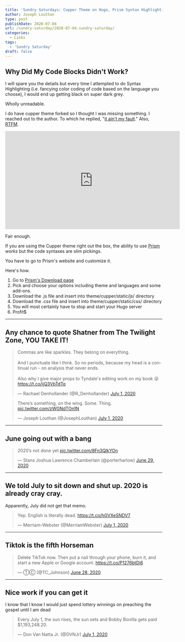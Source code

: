 ```yaml
---
title: 'Sundry Saturdays: Cupper Theme on Hugo, Prism Syntax Highlighting & You'
author: Joseph Louthan
type: post
publishDate: 2020-07-04
url: /sundry-saturday/2020-07-04-sundry-saturday/
categories:
  - Links
tags:
  - 'Sundry Saturday'
draft: false
---
```

## Why Did My Code Blocks Didn't Work?
I will spare you the details but every time I attempted to do Syntax Highlighting (i.e. fancying color coding of code based on the language you choose), I would end up getting black on super dark grey.

Wholly unreadable.

I do have cupper theme forked so I thought I was missing something. I reached out to the author. To which he replied, "[it ain't my fault](https://github.com/zwbetz-gh/cupper-hugo-theme/issues/38)." Also, [RTFM](https://cupper-hugo-theme.netlify.app/cupper-shortcodes/#syntax-highlightin).

<iframe width="560" height="315" src="https://www.youtube.com/embed/rhFjc5dcKQI" frameborder="0" allow="accelerometer; autoplay; encrypted-media; gyroscope; picture-in-picture" allowfullscreen></iframe>

Fair enough.

If you are using the Cupper theme right out the box, the ability to use [Prism](https://prismjs.com/) *works* but the code syntaxes are slim pickings.

You have to go to Prism's website and customize it.

Here's how.

1.  Go to [Prism's Download page](https://prismjs.com/download.html#themes=prism-tomorrow&languages=markup+css+clike+javascript)
2. Pick and choose your options including theme and languages and some add-ons.
3. Download the .js file and insert into theme/cupper/static/js/ directory
4. Download the .css file and insert into theme/cupper/static/css/ directory
5. You will most certainly have to stop and start your Hugo server
6. Profit$

------

## Any chance to quote Shatner from The Twilight Zone, YOU TAKE IT!

<blockquote class="twitter-tweet"><p lang="en" dir="ltr">Commas are like sparkles. They belong on everything.<br><br>And I punctuate like I think. So no periods, because my head is a continual run - on analysis that never ends.<br><br>Also why I give major props to Tyndale&#39;s editing work on my book 😜 <a href="https://t.co/ijQ3VbTdTq">https://t.co/ijQ3VbTdTq</a></p>&mdash; Rachael Denhollander (@R_Denhollander) <a href="https://twitter.com/R_Denhollander/status/1278379600364605441?ref_src=twsrc%5Etfw">July 1, 2020</a></blockquote> <script async src="https://platform.twitter.com/widgets.js" charset="utf-8"></script>

<blockquote class="twitter-tweet"><p lang="en" dir="ltr">There’s something, on the wing. Some. Thing. <a href="https://t.co/zWGNdTOn1N">pic.twitter.com/zWGNdTOn1N</a></p>&mdash; Joseph Louthan (@JosephLouthan) <a href="https://twitter.com/JosephLouthan/status/1278394802590138370?ref_src=twsrc%5Etfw">July 1, 2020</a></blockquote> <script async src="https://platform.twitter.com/widgets.js" charset="utf-8"></script>

------

## June going out with a bang

<blockquote class="twitter-tweet"><p lang="en" dir="ltr">2020’s not done yet <a href="https://t.co/8Fn3QlkYOn">pic.twitter.com/8Fn3QlkYOn</a></p>&mdash; Stans Joshua Lawrence Chamberlain (@porterharlow) <a href="https://twitter.com/porterharlow/status/1277439725683593217?ref_src=twsrc%5Etfw">June 29, 2020</a></blockquote> <script async src="https://platform.twitter.com/widgets.js" charset="utf-8"></script>

------

## We told July to sit down and shut up. 2020 is already cray cray.

Apparently, July did not get that memo.

<blockquote class="twitter-tweet"><p lang="en" dir="ltr">Yep. English is literally dead. <a href="https://t.co/hGVXeSNDV7">https://t.co/hGVXeSNDV7</a></p>&mdash; Merriam-Webster (@MerriamWebster) <a href="https://twitter.com/MerriamWebster/status/1278331805872066561?ref_src=twsrc%5Etfw">July 1, 2020</a></blockquote> <script async src="https://platform.twitter.com/widgets.js" charset="utf-8"></script>

------

## Tiktok is the fifth Horseman

<blockquote class="twitter-tweet"><p lang="en" dir="ltr">Delete TikTok now. Then put a nail through your phone, burn it, and start a new Apple or Google account. <a href="https://t.co/P1276btDi6">https://t.co/P1276btDi6</a></p>&mdash; ⓉⒸ (@TC_Johnson) <a href="https://twitter.com/TC_Johnson/status/1277274952610263046?ref_src=twsrc%5Etfw">June 28, 2020</a></blockquote> <script async src="https://platform.twitter.com/widgets.js" charset="utf-8"></script>

------

## Nice work if you can get it

I know that I know I would just spend lottery winnings on preaching the gospel until I am dead

<blockquote class="twitter-tweet"><p lang="en" dir="ltr">Every July 1, the sun rises, the sun sets and Bobby Bonilla gets paid $1,193,248.20.</p>&mdash; Don Van Natta Jr. (@DVNJr) <a href="https://twitter.com/DVNJr/status/1278188020664074240?ref_src=twsrc%5Etfw">July 1, 2020</a></blockquote> <script async src="https://platform.twitter.com/widgets.js" charset="utf-8"></script>


